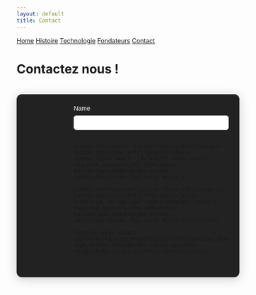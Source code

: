 ```yaml
---
layout: default
title: Contact
---
```


<div class="background" style="background-image: url('{{ site.baseurl }}/assets/images/bg1.jpg');">
      <div class="nav-links">
    <a href="{{ site.baseurl }}">Home</a>
    <a href="{{ site.baseurl }}/about.html">Histoire</a>
    <a href="{{ site.baseurl }}/projects.html">Technologie</a>
    <a href="{{ site.baseurl }}/gallery.html">Fondateurs</a>
    <a href="{{ site.baseurl }}/contact.html">Contact</a>
  </div>
  <h1>Contactez nous !</h1>
</div>

<div style="display: flex; align-items: stretch; max-width: 900px; margin: 40px auto; background: #222; border-radius: 12px; overflow: hidden; box-shadow: 0 4px 24px #0003; font-family: 'Heiti TC', sans-serif;">
  
  <!-- Image on the left -->
  <div style="flex: 1; background: url('https://source.unsplash.com/400x400/?brain,technology') center/cover no-repeat;"></div>

  <!-- Your original form on the right -->
  <form id="contact-form" style="flex: 1; padding: 24px; background:#222;">
    <label for="name" style="display:block;margin-bottom:8px;color:#fff;">Name</label>
    <input type="text" id="name" name="name" required style="width:100%;margin-bottom:16px;padding:8px;border-radius:6px;border:1px solid #ccc;">

    <label for="email" style="display:block;margin-bottom:8px;color:#fff;">Email</label>
    <input type="email" id="email" name="email" required style="width:100%;margin-bottom:16px;padding:8px;border-radius:6px;border:1px solid #ccc;">

    <label for="message" style="display:block;margin-bottom:8px;color:#fff;">Message</label>
    <textarea id="message" name="message" rows="5" required style="width:100%;margin-bottom:16px;padding:8px;border-radius:6px;border:1px solid #ccc;"></textarea>

    <button type="submit" style="background:#4da6ff;color:#fff;padding:10px 24px;border:none;border-radius:6px;font-weight:bold;cursor:pointer;">Send</button>
  </form>
</div>
</form>
